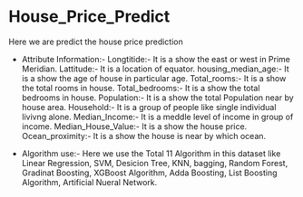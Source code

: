 # House_Price_Predict
Here we are predict the house price prediction

* Attribute Information:-
Longtitide:- It is a show the east or west in Prime Meridian. Lattitude:- It is a location of equator. housing_median_age:- It is a show the age of house in particular age. Total_rooms:- It is a show the total rooms in house. Total_bedrooms:- It is a show the total bedrooms in house. Population:- It is a show the total Population near by house area. Household:- It is a group of people like single individual livivng alone. Median_Income:- It is a meddle level of income in group of income. Median_House_Value:- It is a show the house price. Ocean_proximity:- It is a show the house is near by which ocean.

* Algorithm use:-
Here we use the Total 11 Algorithm in this dataset like Linear Regression, SVM, Desicion Tree, KNN, bagging, Random Forest, Gradinat Boosting, XGBoost Algorithm, Adda Boosting, List Boosting Algorithm, Artificial Nueral Network.
